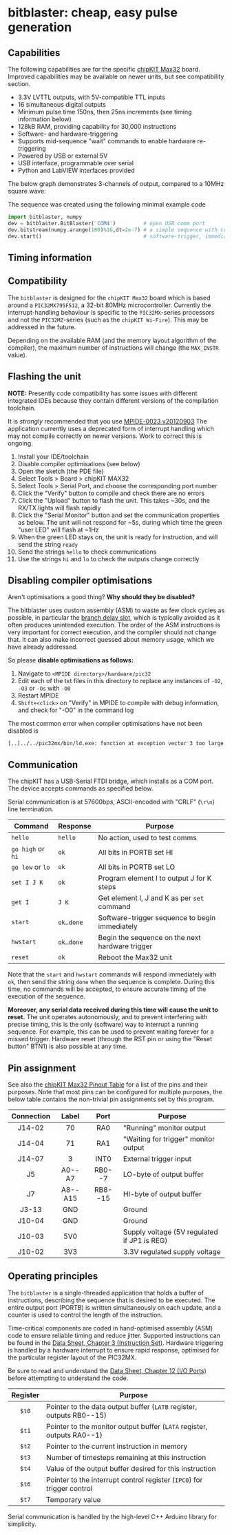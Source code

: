 bitblaster: cheap, easy pulse generation
==========================================



Capabilities
-------------
The following capabilities are for the specific [chipKIT Max32][2] board.
Improved capabilities may be available on newer units, but see compatibility section.

- 3.3V LVTTL outputs, with 5V-compatible TTL inputs
- 16 simultaneous digital outputs
- Minimum pulse time 150ns, then 25ns increments (see timing information below)
- 128kB RAM, providing capability for 30,000 instructions
- Software- and hardware-triggering
- Supports mid-sequence "wait" commands to enable hardware re-triggering
- Powered by USB or external 5V
- USB interface, programmable over serial
- Python and LabVIEW interfaces provided

The below graph demonstrates 3-channels of output, compared to a 10MHz square wave:

The sequence was created using the following minimal example code
```python
import bitblaster, numpy
dev = bitblaster.BitBlaster('COM4')         # open USB comm port
dev.bitstream(numpy.arange(100)%16,dt=2e-7) # a simple sequence with constant timestep
dev.start()                                 # software-trigger, immediate start
```


Timing information
-------------------


Compatibility
--------------
The `bitblaster` is designed for the `chipKIT Max32` board which is based around a `PIC32MX795F512`, a 32-bit 80MHz microcontroller.
Currently the interrupt-handling behaviour is specific to the `PIC32MX`-series processors and not the `PIC32MZ`-series (such as the `chipKIT Wi-Fire`).
This may be addressed in the future.

Depending on the available RAM (and the memory layout algorithm of the compiler), the maximum number of instructions will change (the `MAX_INSTR` value).



Flashing the unit
------------------
**NOTE:** Presently code compatibility has some issues with different integrated IDEs because they contain different versions of the compilation toolchain.

It is _strongly_ recommended that you use [MPIDE-0023 v20120903][3]
The application currently uses a deprecated form of interrupt handling which may not compile correctly on newer versions.
Work to correct this is ongoing.

1.	Install your IDE/toolchain
2.	Disable compiler optimisations (see below)
3.	Open the sketch (the PDE file)
4.	Select Tools > Board > chipKIT MAX32
5.	Select Tools > Serial Port, and choose the corresponding port number
6.	Click the "Verify" button to compile and check there are no errors
7.	Click the "Upload" button to flash the unit.
	This takes ~30s, and the RX/TX lights will flash rapidly
8.	Click the "Serial Monitor" button and set the communication properties as below.
	The unit will not respond for ~5s, during which time the green "user LED" will flash at ~1Hz
9.	When the green LED stays on, the unit is ready for instruction, and will send the string `ready`
10.	Send the strings `hello` to check communications
11.	Use the strings `hi` and `lo` to check the outputs change correctly


Disabling compiler optimisations
----------------------------------
Aren't optimisations a good thing? **Why should they be disabled?**

The bitblaster uses custom assembly (ASM) to waste as few clock cycles as possible, in particular the [branch delay slot][5], which is typically avoided as it often produces unintended execution.
The order of the ASM instructions is very important for correct execution, and the compiler should not change that.
It can also make incorrect guessed about memory usage, which we have already addressed.

So please **disable optimisations as follows:**

1.	Navigate to `<MPIDE directory>/hardware/pic32`
2.	Edit each of the txt files in this directory to replace any instances of `-O2`, `-O3` or `-Os` with `-O0`
3.	Restart MPIDE
4.	`Shift+<click>` on "Verify" in MPIDE to compile with debug information, and check for "-O0" in the command log

The most common error when compiler optimisations have not been disabled is
```
[..]../../pic32mx/bin/ld.exe: function at exception vector 3 too large
```


Communication
--------------
The chipKIT has a USB-Serial FTDI bridge, which installs as a COM port.
The device accepts commands as specified below.

Serial communication is at 57600bps, ASCII-encoded with "CRLF" (`\r\n`) line termination.

| Command           | Response     | Purpose                                         |
|-------------------|--------------|-------------------------------------------------|
| `hello`           | `hello`      | No action, used to test comms                   |
| `go high` or `hi` | `ok`         | All bits in PORTB set HI                        |
| `go low` or `lo`  | `ok`         | All bits in PORTB set LO                        |
| `set I J K`       | `ok`         | Program element I to output J for K steps       |
| `get I`           | `J K`        | Get element I, J and K as per `set` command     |
| `start`           | `ok`..`done` | Software-trigger sequence to begin immediately  |
| `hwstart`         | `ok`..`done` | Begin the sequence on the next hardware trigger |
| `reset`           | `ok`         | Reboot the Max32 unit                           |

Note that the `start` and `hwstart` commands will respond immediately with `ok`, then send the string `done` when the sequence is complete.
During this time, no commands will be accepted, to ensure accurate timing of the execution of the sequence.

**Moreover, any serial data received during this time will cause the unit to reset.**
The unit operates autonomously, and to prevent interfering with precise timing, this is the only (software) way to interrupt a running sequence.
For example, this can be used to prevent waiting forever for a missed trigger.
Hardware reset (through the RST pin or using the "Reset button" BTN1) is also possible at any time.


Pin assignment
---------------
See also the [chipKIT Max32 Pinout Table][2] for a list of the pins and their purposes.
Note that most pins can be configured for multiple purposes, the below table contains the non-trivial pin assignments set by this program.

| Connection  | Label   | Port    | Purpose                                     |
|:-----------:|:-------:|:-------:|---------------------------------------------|
| J14-02      | 70      | RA0     | "Running" monitor output                    |
| J14-04      | 71      | RA1     | "Waiting for trigger" monitor output        |
| J14-07      | 3       | INT0    | External trigger input                      |
| J5          | A0--A7  | RB0--7  | LO-byte of output buffer                    |
| J7          | A8--A15 | RB8--15 | HI-byte of output buffer                    |
| J3-13       | GND     |         | Ground                                      |
| J10-04      | GND     |         | Ground                                      |
| J10-03      | 5V0     |         | Supply voltage (5V regulated if JP1 is REG) |
| J10-02      | 3V3     |         | 3.3V regulated supply voltage               |



Operating principles
---------------------
The `bitblaster` is a single-threaded application that holds a buffer of instructions, describing the sequence that is desired to be executed.
The entire output port (PORTB) is written simultaneously on each update, and a counter is used to control the length of the instruction.

Time-critical components are coded in hand-optimised assembly (ASM) code to ensure reliable timing and reduce jitter.
Supported instructions can be found in the [Data Sheet, Chapter 3 (Instruction Set)][4].
Hardware triggering is handled by a hardware interrupt to ensure rapid response, optimised for the particular register layout of the PIC32MX.

Be sure to read and understand the [Data Sheet, Chapter 12 (I/O Ports)][4] before attempting to understand the code.

| Register | Purpose                                                                |
|:--------:|------------------------------------------------------------------------|
| `$t0`    | Pointer to the data output buffer (`LATB` register, outputs RB0--15)   |
| `$t1`    | Pointer to the monitor output buffer (`LATA` register, outputs RA0--1) |
| `$t2`    | Pointer to the current instruction in memory                           |
| `$t3`    | Number of timesteps remaining at this instruction                      |
| `$t4`    | Value of the output buffer desired for this instruction                |
| `$t6`    | Pointer to the interrupt control register (`IPC0`) for trigger control |
| `$t7`    | Temporary value                                                        |

Serial communication is handled by the high-level C++ Arduino library for simplicity.


[1]: http://chipkit.net/ "chipKIT homepage"
[2]: http://www.digilentinc.com/Products/Detail.cfm?Prod=CHIPKIT-MAX32 "Digilent chipKIT Max32 product page"
[3]: http://chipkit.s3.amazonaws.com/ "Archive of MPIDE versions"
[4]: http://ww1.microchip.com/downloads/en/DeviceDoc/PIC32MX_Datasheet_v2_61143B.pdf "PIC32MX Family Data Sheet"
[5]: https://en.wikipedia.org/wiki/Delay_slot#Branch_delay_slots
